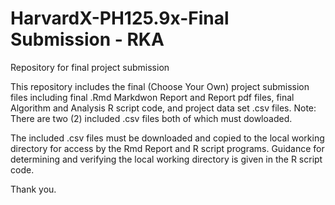 # HarvardX-PH125.9x-Final Submission - RKA
Repository for final project submission

This repository includes the final (Choose Your Own) project submission files including final .Rmd Markdwon Report and Report pdf files, final Algorithm and Analysis R script code, and project data set .csv files.
Note: There are two (2) included .csv files both of which must dowloaded.

The included .csv files must be downloaded and copied to the local working directory for access by the Rmd Report and R script programs. Guidance for determining and verifying the local working directory is given in the R script code.

Thank you.
